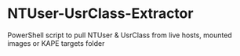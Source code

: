 # NTUser-UsrClass-Extractor
PowerShell script to pull NTUser &amp; UsrClass from live hosts, mounted images or KAPE targets folder

